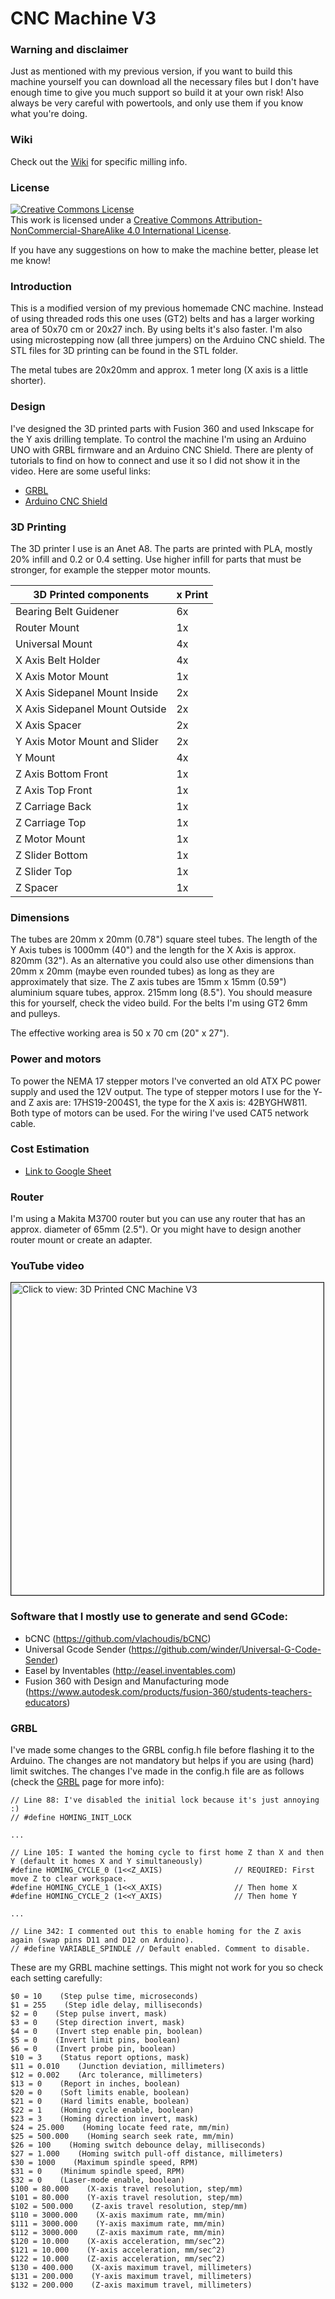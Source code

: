 ﻿# CNC Machine V3
 
### Warning and disclaimer

Just as mentioned with my previous version, if you want to build this machine yourself you can download all the necessary files but I don't have enough time to give you much support so build it at your own risk! Also always be very careful with powertools, and only use them if you know what you're doing. 

### Wiki

Check out the [Wiki](https://github.com/leonvandenbeukel/CNC-Machine-V3/wiki) for specific milling info.

### License

<a rel="license" href="http://creativecommons.org/licenses/by-nc-sa/4.0/"><img alt="Creative Commons License" style="border-width:0" src="https://i.creativecommons.org/l/by-nc-sa/4.0/88x31.png" /></a><br />This work is licensed under a <a rel="license" href="http://creativecommons.org/licenses/by-nc-sa/4.0/">Creative Commons Attribution-NonCommercial-ShareAlike 4.0 International License</a>.

If you have any suggestions on how to make the machine better, please let me know!

### Introduction
 
This is a modified version of my previous homemade CNC machine. Instead of using threaded rods this one uses (GT2) belts and has a larger working area of 50x70 cm or 20x27 inch. By using belts it's also faster. I'm also using microstepping now (all three jumpers) on the Arduino CNC shield. The STL files for 3D printing can be found in the STL folder. 

The metal tubes are 20x20mm and approx. 1 meter long (X axis is a little shorter). 

### Design

I've designed the 3D printed parts with Fusion 360 and used Inkscape for the Y axis drilling template. To control the machine I'm using an Arduino UNO with GRBL firmware and an Arduino CNC Shield. There are plenty of tutorials to find on how to connect and use it so I did not show it in the video. Here are some useful links:

* [GRBL](https://github.com/gnea/grbl)
* [Arduino CNC Shield](https://blog.protoneer.co.nz/arduino-cnc-shield/)

### 3D Printing

The 3D printer I use is an Anet A8. The parts are printed with PLA, mostly 20% infill and 0.2 or 0.4 setting. Use higher infill for parts that must be stronger, for example the stepper motor mounts.

| 3D Printed components         | x Print |
| -------------                 | ----- |
|Bearing Belt Guidener          | 6x    |
|Router Mount                   | 1x    |
|Universal Mount                | 4x    |
|X Axis Belt Holder             | 4x    |
|X Axis Motor Mount             | 1x    |
|X Axis Sidepanel Mount Inside  | 2x    |
|X Axis Sidepanel Mount Outside | 2x    |
|X Axis Spacer                  | 2x |
|Y Axis Motor Mount and Slider  | 2x |
|Y Mount                        | 4x |
|Z Axis Bottom Front            | 1x |
|Z Axis Top Front               | 1x |
|Z Carriage Back                | 1x |
|Z Carriage Top                 | 1x |
|Z Motor Mount                  | 1x |
|Z Slider Bottom                | 1x |
|Z Slider Top                   | 1x |
|Z Spacer                       | 1x |

### Dimensions

The tubes are 20mm x 20mm (0.78") square steel tubes. The length of the Y Axis tubes is 1000mm (40") and the length for the X Axis is approx. 820mm (32"). As an alternative you could also use other dimensions than 20mm x 20mm (maybe even rounded tubes) as long as they are approximately that size. The Z axis tubes are 15mm x 15mm (0.59") aluminium square tubes, approx. 215mm long (8.5"). You should measure this for yourself, check the video build. For the belts I'm using GT2 6mm and pulleys.

The effective working area is 50 x 70 cm (20" x 27").

### Power and motors

To power the NEMA 17 stepper motors I've converted an old ATX PC power supply and used the 12V output. The type of stepper motors I use for the Y- and Z axis are: 17HS19-2004S1, the type for the X axis is: 42BYGHW811. Both type of motors can be used. For the wiring I've used CAT5 network cable.

### Cost Estimation

* [Link to Google Sheet](https://docs.google.com/spreadsheets/d/1WaLTZEe9Un130kNA_mwn08Lo0E_RAs8ju6dJp0eKexQ/edit?usp=sharing "Link to Google Sheet")

### Router 

I'm using a Makita M3700 router but you can use any router that has an approx. diameter of 65mm (2.5"). Or you might have to design another router mount or create an adapter.

### YouTube video

<a href="https://youtu.be/PrJPGO_sYMM" target="_blank"><img src="https://img.youtube.com/vi/PrJPGO_sYMM/0.jpg" 
alt="Click to view: 3D Printed CNC Machine V3" width="500" border="1" /></a>

### Software that I mostly use to generate and send GCode:

* bCNC (https://github.com/vlachoudis/bCNC)
* Universal Gcode Sender (https://github.com/winder/Universal-G-Code-Sender)
* Easel by Inventables (http://easel.inventables.com)
* Fusion 360 with Design and Manufacturing mode (https://www.autodesk.com/products/fusion-360/students-teachers-educators)

### GRBL

I've made some changes to the GRBL config.h file before flashing it to the Arduino. The changes are not mandatory but helps if you are using (hard) limit switches. The changes I've made in the config.h file are as follows (check the [GRBL](https://github.com/gnea/grbl) page for more info):

```
// Line 88: I've disabled the initial lock because it's just annoying :) 
// #define HOMING_INIT_LOCK

...

// Line 105: I wanted the homing cycle to first home Z than X and then Y (default it homes X and Y simultaneously)
#define HOMING_CYCLE_0 (1<<Z_AXIS)                // REQUIRED: First move Z to clear workspace.
#define HOMING_CYCLE_1 (1<<X_AXIS)                // Then home X
#define HOMING_CYCLE_2 (1<<Y_AXIS)                // Then home Y

...

// Line 342: I commented out this to enable homing for the Z axis again (swap pins D11 and D12 on Arduino).
// #define VARIABLE_SPINDLE // Default enabled. Comment to disable.

```

These are my GRBL machine settings. This might not work for you so check each setting carefully:

```
$0 = 10    (Step pulse time, microseconds)
$1 = 255    (Step idle delay, milliseconds)
$2 = 0    (Step pulse invert, mask)
$3 = 0    (Step direction invert, mask)
$4 = 0    (Invert step enable pin, boolean)
$5 = 0    (Invert limit pins, boolean)
$6 = 0    (Invert probe pin, boolean)
$10 = 3    (Status report options, mask)
$11 = 0.010    (Junction deviation, millimeters)
$12 = 0.002    (Arc tolerance, millimeters)
$13 = 0    (Report in inches, boolean)
$20 = 0    (Soft limits enable, boolean)
$21 = 0    (Hard limits enable, boolean)
$22 = 1    (Homing cycle enable, boolean)
$23 = 3    (Homing direction invert, mask)
$24 = 25.000    (Homing locate feed rate, mm/min)
$25 = 500.000    (Homing search seek rate, mm/min)
$26 = 100    (Homing switch debounce delay, milliseconds)
$27 = 1.000    (Homing switch pull-off distance, millimeters)
$30 = 1000    (Maximum spindle speed, RPM)
$31 = 0    (Minimum spindle speed, RPM)
$32 = 0    (Laser-mode enable, boolean)
$100 = 80.000    (X-axis travel resolution, step/mm)
$101 = 80.000    (Y-axis travel resolution, step/mm)
$102 = 500.000    (Z-axis travel resolution, step/mm)
$110 = 3000.000    (X-axis maximum rate, mm/min)
$111 = 3000.000    (Y-axis maximum rate, mm/min)
$112 = 3000.000    (Z-axis maximum rate, mm/min)
$120 = 10.000    (X-axis acceleration, mm/sec^2)
$121 = 10.000    (Y-axis acceleration, mm/sec^2)
$122 = 10.000    (Z-axis acceleration, mm/sec^2)
$130 = 400.000    (X-axis maximum travel, millimeters)
$131 = 200.000    (Y-axis maximum travel, millimeters)
$132 = 200.000    (Z-axis maximum travel, millimeters)
```








